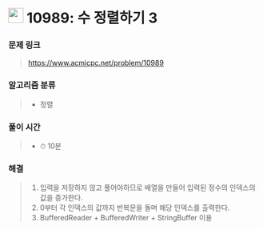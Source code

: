 # <img src="https://static.solved.ac/tier_small/6.svg" width=30> 10989: 수 정렬하기 3

### 문제 링크
> https://www.acmicpc.net/problem/10989

### 알고리즘 분류
>- 정렬

### 풀이 시간
>- ⏱ 10분

### 해결
> 1. 입력을 저장하지 않고 풀어야하므로 배열을 만들어 입력된 정수의 인덱스의 값을 증가한다.
> 2. 0부터 각 인덱스의 값까지 반복문을 돌며 해당 인덱스를 출력한다.
> 3. BufferedReader + BufferedWriter + StringBuffer 이용

